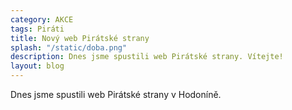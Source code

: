 ```yaml
---
category: AKCE
tags: Piráti
title: Nový web Pirátské strany
splash: "/static/doba.png"
description: Dnes jsme spustili web Pirátské strany. Vítejte!
layout: blog
---
```

Dnes jsme spustili web Pirátské strany v Hodoníně.
